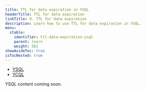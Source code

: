 ```yaml
---
title: TTL for data expiration in YSQL
headerTitle: TTL for data expiration
linkTitle: 9. TTL for data expiration
description: Learn how to use TTL for data expiration in YSQL.
menu:
  stable:
    identifier: ttl-data-expiration-ysql
    parent: learn
    weight: 581
showAsideToc: true
isTocNested: true
---
```


<ul class="nav nav-tabs-alt nav-tabs-yb">

  <li >
    <a href="/latest/develop/learn/ttl-data-expiration-ysql" class="nav-link active">
      <i class="icon-postgres" aria-hidden="true"></i>
      YSQL
    </a>
  </li>

  <li >
    <a href="/latest/develop/learn/ttl-data-expiration-ycql" class="nav-link">
      <i class="icon-cassandra" aria-hidden="true"></i>
      YCQL
    </a>
  </li>

</ul>

YSQL content coming soon.
